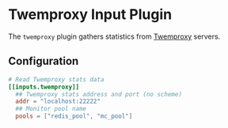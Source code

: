 # Twemproxy Input Plugin

The `twemproxy` plugin gathers statistics from
[Twemproxy](https://github.com/twitter/twemproxy) servers.

## Configuration

```toml @sample.conf
# Read Twemproxy stats data
[[inputs.twemproxy]]
  ## Twemproxy stats address and port (no scheme)
  addr = "localhost:22222"
  ## Monitor pool name
  pools = ["redis_pool", "mc_pool"]
```
